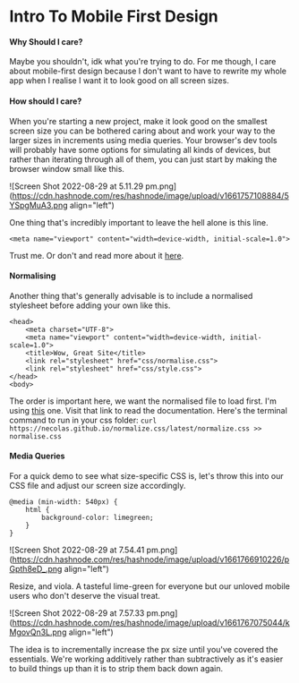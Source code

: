 # Intro To Mobile First Design

#### Why Should I care? 
Maybe you shouldn't, idk what you're trying to do. For me though, I care about mobile-first design because I don't want to have to rewrite my whole app when I realise I want it to look good on all screen sizes. 

#### How should I care?

When you're starting a new project, make it look good on the smallest screen size you can be bothered caring about and work your way to the larger sizes in increments using media queries. Your browser's dev tools will probably have some options for simulating all kinds of devices, but rather than iterating through all of them, you can just start by making the browser window small like this. 


![Screen Shot 2022-08-29 at 5.11.29 pm.png](https://cdn.hashnode.com/res/hashnode/image/upload/v1661757108884/5YSpgMuA3.png align="left")

One thing that's incredibly important to leave the hell alone is this line.
```
<meta name="viewport" content="width=device-width, initial-scale=1.0">
```
 Trust me. Or don't and read more about it [here](https://developer.mozilla.org/en-US/docs/Web/HTML/Viewport_meta_tag).

#### Normalising
Another thing that's generally advisable is to include a normalised stylesheet before adding your own like this. 
```
<head>
    <meta charset="UTF-8">
    <meta name="viewport" content="width=device-width, initial-scale=1.0">
    <title>Wow, Great Site</title>
    <link rel="stylesheet" href="css/normalise.css">
    <link rel="stylesheet" href="css/style.css">
</head>
<body>
```
The order is important here, we want the normalised file to load first. I'm using [this](https://github.com/necolas/normalize.css) one. Visit that link to read the documentation. Here's the terminal command to run in your css folder: `curl https://necolas.github.io/normalize.css/latest/normalize.css >> normalise.css`

#### Media Queries 

For a quick demo to see what size-specific CSS is, let's throw this into our CSS file and adjust our screen size accordingly.

```
@media (min-width: 540px) {
    html {
        background-color: limegreen;
    }
}
```


![Screen Shot 2022-08-29 at 7.54.41 pm.png](https://cdn.hashnode.com/res/hashnode/image/upload/v1661766910226/pGpth8eD_.png align="left")

Resize, and viola. A tasteful lime-green for everyone but our unloved mobile users who don't deserve the visual treat. 


![Screen Shot 2022-08-29 at 7.57.33 pm.png](https://cdn.hashnode.com/res/hashnode/image/upload/v1661767075044/kMgovQn3L.png align="left")

The idea is to incrementally increase the px size until you've covered the essentials. We're working additively rather than subtractively as it's easier to build things up than it is to strip them back down again.  
